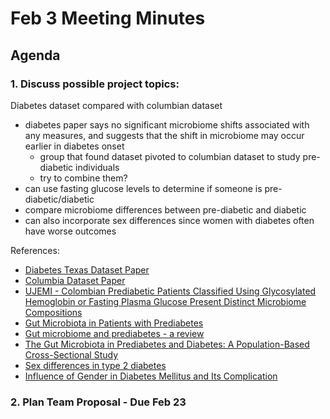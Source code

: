# Feb 3 Meeting Minutes

## Agenda ##

### 1. Discuss possible project topics: ###
Diabetes dataset compared with columbian dataset
* diabetes paper says no significant microbiome shifts associated with any measures, and suggests that the shift in microbiome may occur earlier in diabetes onset
   * group that found dataset pivoted to columbian dataset to study pre-diabetic individuals
   * try to combine them?
* can use fasting glucose levels to determine if someone is pre-diabetic/diabetic
* compare microbiome differences between pre-diabetic and diabetic
* can also incorporate sex differences since women with diabetes often have worse outcomes

References:
* [Diabetes Texas Dataset Paper](https://link.springer.com/article/10.1186/s40168-015-0072-y#MOESM1)
* [Columbia Dataset Paper](https://pubmed.ncbi.nlm.nih.gov/30054529/)
* [UJEMI - Colombian Prediabetic Patients Classified Using Glycosylated Hemoglobin or Fasting Plasma Glucose Present Distinct Microbiome Compositions
](https://ojs.library.ubc.ca/index.php/UJEMI/article/view/199509)
* [Gut Microbiota in Patients with Prediabetes](https://pmc.ncbi.nlm.nih.gov/articles/PMC11053759/)
* [Gut microbiome and prediabetes - a review](https://www.frontiersin.org/journals/bacteriology/articles/10.3389/fbrio.2023.1242297/full)
* [The Gut Microbiota in Prediabetes and Diabetes: A Population-Based Cross-Sectional Study](https://pubmed.ncbi.nlm.nih.gov/32652044/)
* [Sex differences in type 2 diabetes](https://pmc.ncbi.nlm.nih.gov/articles/PMC10163139/)
* [Influence of Gender in Diabetes Mellitus and Its Complication](https://pmc.ncbi.nlm.nih.gov/articles/PMC9408508/)

### 2. Plan Team Proposal - Due Feb 23 ###
